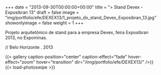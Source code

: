 +++
date = "2013-09-30T00:00:00+00:00"
title = "> Stand Devex - Exposibran 13"
draft = false
image = "img/portfolio/efe/DEXEX13/1_projeto_do_stand_Devex_Exposibran_13.jpg"
showonlyimage = false
weight = 1
+++

<!--more-->

Projeto arquitetônico de stand para a empresa Devex, feira Exposibran 2013, no Expominas.

// Belo Horizonte . 2013

{{< gallery caption-position="center" caption-effect="fade" hover-effect="zoom" hover="transition" dir="/img/portfolio/efe/DEXEX13/" />}} {{< load-photoswipe >}}
